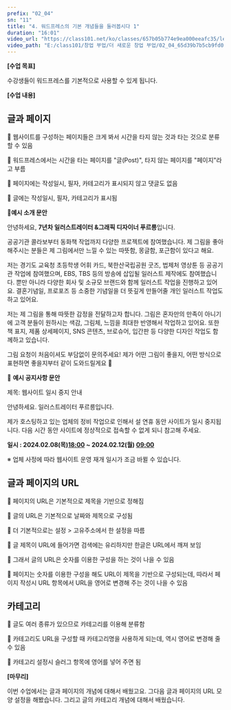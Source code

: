 ```yaml
---
prefix: "02_04"
sn: "11"
title: "4. 워드프레스의 기본 개념들을 둘러봅시다 1"
duration: "16:01"
video_url: "https://class101.net/ko/classes/657b05b774e9ea000eeafc35/lectures/65d39b7b5cb9fd000eb16b3e"
video_path: "E:/class101/창업 부업/더 새로운 창업 부업/02_04_65d39b7b5cb9fd000eb16b3e.mp4"
---
```


**[수업 목표]**

수강생들이 워드프레스를 기본적으로 사용할 수 있게 됩니다.

**[수업 내용]**

## 글과 페이지

📌 웹사이트를 구성하는 페이지들은 크게 봐서 시간을 타지 않는 것과 타는 것으로 분류할 수 있음

📌 워드프레스에서는 시간을 타는 페이지를 "글(Post)", 타지 않는 페이지를 "페이지"라고 부름

📌 페이지에는 작성일시, 필자, 카테고리가 표시되지 않고 댓글도 없음

📌 글에는 작성일시, 필자, 카테고리가 표시됨

📌**예시 소개 문안**

안녕하세요, **7년차 일러스트레이터 &그래픽 디자이너 푸르릉**입니다.

공공기관 콜라보부터 동화책 작업까지 다양한 프로젝트에 참여했습니다. 제 그림을 좋아해주시는 분들은 제 그림에서만 느낄 수 있는 따뜻함,
몽글함, 포근함이 있다고 해요.

저는 경기도 교육청 초등학생 어휘 카드, 북한산국립공원 굿즈, 법제처 영상툰 등 공공기관 작업에 참여했으며, EBS, TBS 등의 방송에
삽입될 일러스트 제작에도 참여했습니다. 뿐만 아니라 다양한 회사 및 소규모 브랜드와 함께 일러스트 작업을 진행하고 있어요. 결혼기념일,
프로포즈 등 소중한 기념일을 더 뜻깊게 만들어줄 개인 일러스트 작업도 하고 있어요.

저는 제 그림을 통해 따뜻한 감정을 전달하고자 합니다. 그림은 혼자만의 만족이 아니기에 고객 분들이 원하시는 색감, 그림체, 느낌을 최대한
반영해서 작업하고 있어요. 또한 책 표지, 제품 상세페이지, SNS 콘텐츠, 브로슈어, 입간판 등 다양한 디자인 작업도 함께하고 있습니다.

그림 요청이 처음이셔도 부담없이 문의주세요! 제가 어떤 그림이 좋을지, 어떤 방식으로 표현하면 좋을지부터 같이 도와드릴게요 🙂

📌 **예시 공지사항 문안**

제목: 웹사이트 일시 중지 안내

안녕하세요. 일러스트레이터 푸르릉입니다.

제가 호스팅하고 있는 업체의 정비 작업으로 인해서 설 연휴 동안 사이트가 일시 중지됩니다. 다음 시간 동안 사이트에 정상적으로 접속할 수
없게 되니 참고해 주세요.

**일시 :
2024.02.08(목)[18:00](/ko/classes/657b05b774e9ea000eeafc35/lectures/65d39b7b5cb9fd000eb16b3e?t=1080)
~ 2024.02.12(월)
[09:00](/ko/classes/657b05b774e9ea000eeafc35/lectures/65d39b7b5cb9fd000eb16b3e?t=540)**

※ 업체 사정에 따라 웹사이트 운영 재개 일시가 조금 바뀔 수 있습니다.

## 글과 페이지의 URL

📌 페이지의 URL은 기본적으로 제목을 기반으로 정해짐

📌 글의 URL은 기본적으로 날짜와 제목으로 구성됨

📌 더 기본적으로는 설정 > 고유주소에서 한 설정을 따름

📌 글 제목이 URL에 들어가면 검색에는 유리하지만 한글은 URL에서 깨져 보임

📌 그래서 글의 URL은 숫자를 이용한 구성을 하는 것이 나을 수 있음

📌 페이지는 숫자를 이용한 구성을 해도 URL이 제목을 기반으로 구성되는데, 따라서 페이지 작성시 URL 항목에서 URL을 영어로 변경해
주는 것이 나을 수 있음

## 카테고리

📌 글도 여러 종류가 있으므로 카테고리를 이용해 분류함

📌 카테고리도 URL을 구성할 때 카테고리명을 사용하게 되는데, 역시 영어로 변경해 줄 수 있음

📌 카테고리 설정시 슬러그 항목에 영어를 넣어 주면 됨

**[마무리]**

이번 수업에서는 글과 페이지의 개념에 대해서 배웠고요. 그다음 글과 페이지의 URL 모양 설정을 해봤습니다. 그리고 글의 카테고리 개념에
대해서 배웠습니다.
